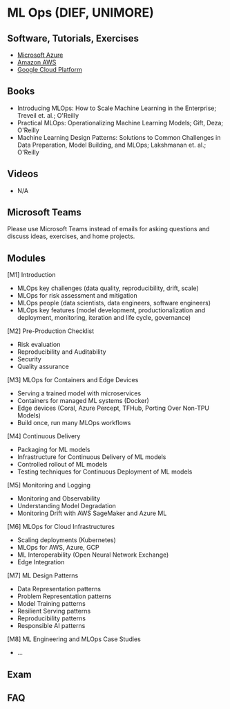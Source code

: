 # ML Ops (DIEF, UNIMORE)

## Software, Tutorials, Exercises
* [Microsoft Azure](https://azure.microsoft.com/en-gb/)
* [Amazon AWS]()
* [Google Cloud Platform]()

## Books
* Introducing MLOps: How to Scale Machine Learning in the Enterprise; Treveil et. al.; O'Reilly
* Practical MLOps: Operationalizing Machine Learning Models; Gift, Deza; O'Reilly
* Machine Learning Design Patterns: Solutions to Common Challenges in Data Preparation, Model Building, and MLOps; Lakshmanan et. al.; O'Reilly

## Videos
* N/A


## Microsoft Teams
Please use Microsoft Teams instead of emails for asking questions and discuss ideas, exercises, and home projects.


## Modules
[M1] Introduction
* MLOps key challenges (data quality, reproducibility, drift, scale)
* MLOps for risk assessment and mitigation
* MLOps people (data scientists, data engineers, software engineers)
* MLOps key features (model development, productionalization and deployment, monitoring, iteration and life cycle, governance)

[M2] Pre-Production Checklist
* Risk evaluation
* Reproducibility and Auditability
* Security
* Quality assurance

[M3] MLOps for Containers and Edge Devices
* Serving a trained model with microservices
* Containers for managed ML systems (Docker)
* Edge devices (Coral, Azure Percept, TFHub, Porting Over Non-TPU Models)
* Build once, run many MLOps workflows

[M4] Continuous Delivery
* Packaging for ML models
* Infrastructure for Continuous Delivery of ML models
* Controlled rollout of ML models
* Testing techniques for Continuous Deployment of ML models

[M5] Monitoring and Logging 
* Monitoring and Observability
* Understanding Model Degradation
* Monitoring Drift with AWS SageMaker and Azure ML

[M6] MLOps for Cloud Infrastructures
* Scaling deployments (Kubernetes)
* MLOps for AWS, Azure, GCP
* ML Interoperability (Open Neural Network Exchange)
* Edge Integration

[M7] ML Design Patterns
* Data Representation patterns
* Problem Representation patterns
* Model Training patterns
* Resilient Serving patterns
* Reproducibility patterns
* Responsible AI patterns

[M8] ML Engineering and MLOps Case Studies
* ...

## Exam

## FAQ
